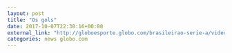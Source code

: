 ```yaml
---
layout: post
title: "Os gols"
date: 2017-10-07T22:30:16+00:00
external_link: "http://globoesporte.globo.com/brasileirao-serie-a/videos/v/os-gols-de-cruzeiro-2-x-1-ponte-preta-pela-28a-rodada-do-brasileirao-2017/6202329/"
categories: news globo.com
---
```

